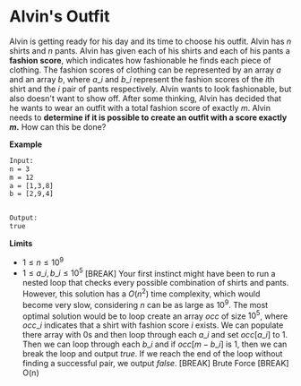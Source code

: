 # Alvin's Outfit
Alvin is getting ready for his day and its time to choose his outfit. Alvin has $n$ shirts and $n$ pants. Alvin has given each of his shirts and each of his pants a **fashion score**, which indicates how fashionable he finds each piece of clothing. The fashion scores of clothing can be represented by an array $a$ and an array $b$, where $a\_i$ and $b\_i$ represent the fashion scores of the $i$th shirt and the $i$ pair of pants respectively. Alvin wants to look fashionable, but also doesn't want to show off. After some thinking, Alvin has decided that he wants to wear an outfit with a total fashion score of exactly $m$. Alvin needs to **determine if it is possible to create an outfit with a score exactly $m$.** How can this be done?

**Example**
```html
Input:
n = 3
m = 12
a = [1,3,8]
b = [2,9,4]


Output:
true
```

**Limits**
- $1 \le n \le 10^9$
- $1 \le a\_i, b\_i \le 10^5$
[BREAK]
Your first instinct might have been to run a nested loop that checks every possible combination of shirts and pants. However, this solution has a $O(n^2)$ time complexity, which would become very slow, considering $n$ can be as large as $10^9$. The most optimal solution would be to loop create an array $occ$ of size $10^5$, where $occ\_i$ indicates that a shirt with fashion score $i$ exists. We can populate there array with 0s and then loop through each $a\_i$ and set $occ[a\_i]$ to 1. Then we can loop through each $b\_i$ and if $occ[m - b\_i]$ is 1, then we can break the loop and output $true$. If we reach the end of the loop without finding a successful pair, we output $false$.
[BREAK]
Brute Force
[BREAK]
O(n)